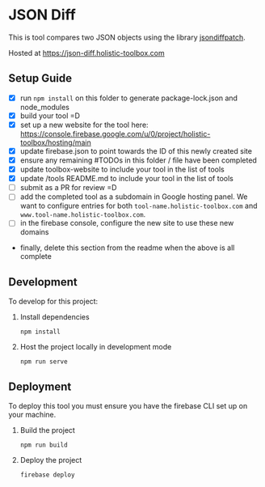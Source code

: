 # JSON Diff

This is tool compares two JSON objects using the library [jsondiffpatch](https://www.npmjs.com/package/jsondiffpatch).

Hosted at https://json-diff.holistic-toolbox.com


## Setup Guide
- [x] run `npm install` on this folder to generate package-lock.json and node_modules
- [x] build your tool =D
- [x] set up a new website for the tool here: https://console.firebase.google.com/u/0/project/holistic-toolbox/hosting/main
- [x] update firebase.json to point towards the ID of this newly created site
- [x] ensure any remaining #TODOs in this folder / file have been completed
- [x] update toolbox-website to include your tool in the list of tools
- [x] update /tools README.md to include your tool in the list of tools
- [ ] submit as a PR for review =D
- [ ] add the completed tool as a subdomain in Google hosting panel. We want to configure entries for both `tool-name.holistic-toolbox.com` and `www.tool-name.holistic-toolbox.com`.
- [ ] in the firebase console, configure the new site to use these new domains
- finally, delete this section from the readme when the above is all complete

## Development
To develop for this project:
1. Install dependencies
	```
	npm install
	```
2. Host the project locally in development mode
	```
	npm run serve
	```

## Deployment
To deploy this tool you must ensure you have the firebase CLI set up on your machine.
1. Build the project
	```
	npm run build
	```
2. Deploy the project
	```
	firebase deploy
	```